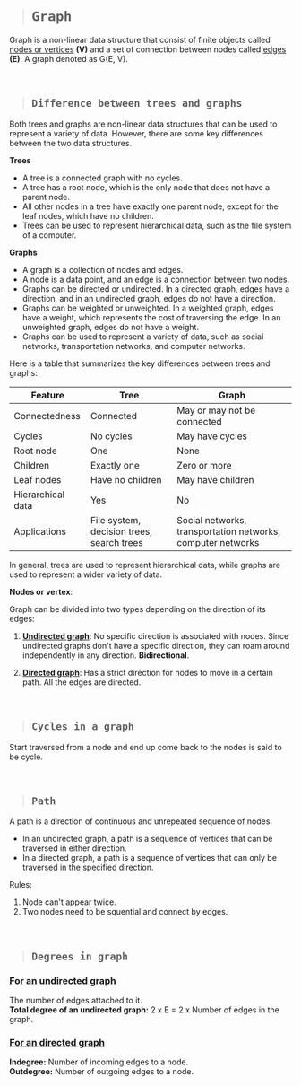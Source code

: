 > # **```Graph```**

Graph is a non-linear data structure that consist of finite objects called <ins>nodes or vertices</ins> **(V)** and a set of connection between nodes called <ins>edges</ins> **(E)**. A graph denoted as G(E, V).

&nbsp;

> ## **```Difference between trees and graphs```**

Both trees and graphs are non-linear data structures that can be used to represent a variety of data. However, there are some key differences between the two data structures.

**Trees**

* A tree is a connected graph with no cycles.
* A tree has a root node, which is the only node that does not have a parent node.
* All other nodes in a tree have exactly one parent node, except for the leaf nodes, which have no children.
* Trees can be used to represent hierarchical data, such as the file system of a computer.

**Graphs**

* A graph is a collection of nodes and edges.
* A node is a data point, and an edge is a connection between two nodes.
* Graphs can be directed or undirected. In a directed graph, edges have a direction, and in an undirected graph, edges do not have a direction.
* Graphs can be weighted or unweighted. In a weighted graph, edges have a weight, which represents the cost of traversing the edge. In an unweighted graph, edges do not have a weight.
* Graphs can be used to represent a variety of data, such as social networks, transportation networks, and computer networks.

Here is a table that summarizes the key differences between trees and graphs:

| Feature | Tree | Graph |
|---|---|---|
| Connectedness | Connected | May or may not be connected |
| Cycles | No cycles | May have cycles |
| Root node | One | None |
| Children | Exactly one | Zero or more |
| Leaf nodes | Have no children | May have children |
| Hierarchical data | Yes | No |
| Applications | File system, decision trees, search trees | Social networks, transportation networks, computer networks |

In general, trees are used to represent hierarchical data, while graphs are used to represent a wider variety of data.

**Nodes or vertex**:

Graph can be divided into two types depending on the direction of its edges:

1. <ins>**Undirected graph**</ins>: No specific direction is associated with nodes. Since undirected graphs don't have a specific direction, they can roam around independently in any direction. **Bidirectional**.

2. <ins>**Directed graph**</ins>: Has a strict direction for nodes to move in a certain path. All the edges are directed.

&nbsp;

> ## **```Cycles in a graph```**

Start traversed from a node and end up come back to the nodes is said to be cycle.

&nbsp;

> ## **```Path```**

A path is a direction of continuous and unrepeated sequence of nodes.

* In an undirected graph, a path is a sequence of vertices that can be traversed in either direction.
* In a directed graph, a path is a sequence of vertices that can only be traversed in the specified direction.

Rules:

1. Node can't appear twice.
2. Two nodes need to be squential and connect by edges.

&nbsp;

> ## **```Degrees in graph```**

### <ins>**For an undirected graph**</ins>

The number of edges attached to it.  
**Total degree of an undirected graph:** 2 x E = 2 x Number of edges in the graph.

### <ins>**For an directed graph**</ins>

**Indegree:** Number of incoming edges to a node.  
**Outdegree:** Number of outgoing edges to a node.
